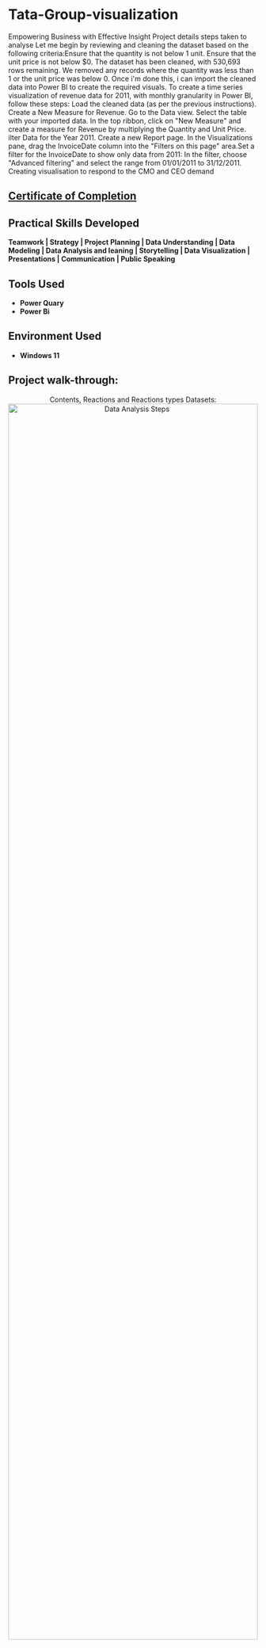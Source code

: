 # Tata-Group-visualization
Empowering Business with Effective Insight 
Project details steps taken to analyse Let me begin by reviewing and cleaning the dataset based on the following criteria:Ensure that the quantity is not below 1 unit.
Ensure that the unit price is not below $0. The dataset has been cleaned, with 530,693 rows remaining. We removed any records where the quantity was less than 1 or the unit price was below 0. Once i'm done this, i can import the cleaned data into Power BI to create the required visuals. To create a time series visualization of revenue data for 2011, with monthly granularity in Power BI, follow these steps: Load the cleaned data (as per the previous instructions). Create a New Measure for Revenue. Go to the Data view. Select the table with your imported data. In the top ribbon, click on "New Measure" and create a measure for Revenue by multiplying the Quantity and Unit Price. ilter Data for the Year 2011. Create a new Report page. In the Visualizations pane, drag the InvoiceDate column into the "Filters on this page" area.Set a filter for the InvoiceDate to show only data from 2011: In the filter, choose "Advanced filtering" and select the range from 01/01/2011 to 31/12/2011.
Creating visualisation to respond to the CMO and CEO demand



#### [<h2>Certificate of Completion</h2>](https://forage-uploads-prod.s3.amazonaws.com/completion-certificates/Tata/MyXvBcppsW2FkNYCX_Tata%20Group_CwhEAuevvJsafxPg6_1727284227103_completion_certificate.pdf)

<h2>Practical Skills Developed</h2>

<b> Teamwork | Strategy | Project Planning | Data Understanding | Data Modeling | Data Analysis and leaning | Storytelling | Data Visualization | Presentations | Communication | Public Speaking </b> 

<h2>Tools Used</h2>

- <b>Power Quary</b>
- <b> Power Bi</b> 

<h2>Environment Used </h2>

- <b>Windows 11</b>

<h2>Project walk-through:</h2>

<p align="center">
Contents, Reactions and Reactions types Datasets: <br/>
<img src="https://i.imgur.com/D9nt71S.png" height="80%" width="100%" alt="Data Analysis Steps"/>
<br />
<br />
To create a time series visualization of revenue data for 2011, with monthly granularity in Power BI, Step-by-Step Guide:  Filter Data for the Year 2011
Create a new Report page. In the Visualizations pane, drag the InvoiceDate column into the "Filters on this page" area. Set a filter for the InvoiceDate to show only data from 2011: In the filter, choose "Advanced filtering" and select the range from 01/01/2011 to 31/12/2011. Step 4: Create a Time Series Line Chart Drag InvoiceDate into the Axis section of the canvas. Drag your newly created Revenue measure into the Values section. select the Line Chart option. In the InvoiceDate column, ensure the date granularity is set to Month. Click the dropdown under InvoiceDate (in the "Axis" field) and select Month to show monthly granularity. Step 5: Format the Visual.
Labels: Ensure data labels are visible to easily see monthly revenue values.Axis: Format the X-axis to display months properly (e.g., Jan, Feb, etc.).
Step 6: Add Seasonal Trend Analysis
This will give the CEO a clear view of the monthly revenue for 2011, allowing them to analyze trends and forecast for the upcoming year.
<br/>

  <img src="https://i.imgur.com/ubUeQzg.png" height="80%" width="80%" alt="Data analysis steps"/>
<br />
<br />
To create a visual showing the top 10 customers by revenue, with the highest revenue-generating customer at the start and gradually decreasing, we will use a sorted bar chart in Power BI. Here's a step-by-step: Ensure the Revenue Measure is Created. In the Report view, drag the CustomerID column into the Axis section of the visual canvas. Drag the Revenue measure into the Values section. create a bar chart showing revenue by customer.use the Filters pane: Click on the drop-down next to CustomerID in the "Filters on this visual" section. Select Top N and set it to display the Top 10 by Revenue. Drag the Revenue measure into the By Value field. Click Apply filter Ensure the bar chart is sorted in descending order (highest to lowest revenue): Click on the three-dot menu (ellipsis) on the top-right of the chart. Choose Sort by Revenue. Make sure Sort descending is selected to show the highest revenue at the top and gradually decrease.
 <br/>
<img src="https://i.imgur.com/7hHfj7d.png" height="80%" width="80%" alt="Data analysis steps"/>
<br />
<br />
Insights are drawn from the cleaned data to design a Visualised powerpoint for presentation.:  <br/>
<img src="https://i.imgur.com/crSyx3J.png" height="80%" width="80%" alt="Data analysis steps"/>
<br />
<br />

Insights are drawn from the cleaned data to design a Visualised powerpoint for presentation.:  <br/>
<img src="https://i.imgur.com/lIdXQ0e.png" height="80%" width="80%" alt="Data analysis steps"/>
<br />
<br />
<!--
 ```diff
- text in red
+ text in green
! text in orange
# text in gray
@@ text in purple (and bold)@@
```
--!>
